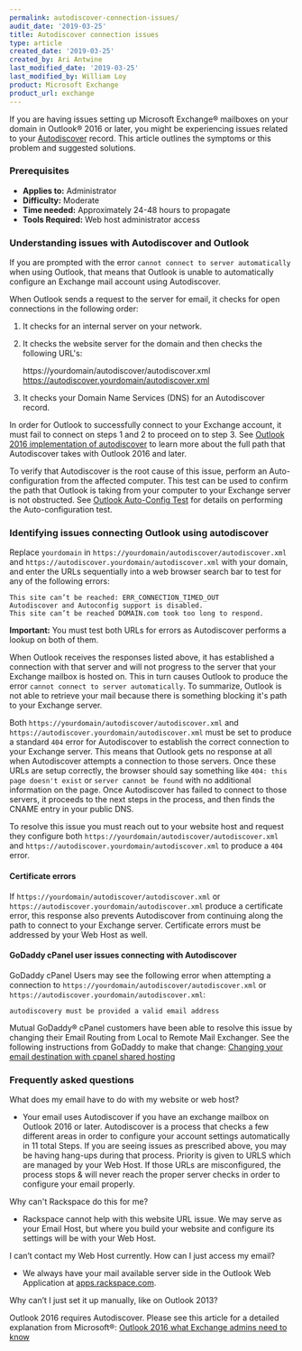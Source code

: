 ```yaml
---
permalink: autodiscover-connection-issues/
audit_date: '2019-03-25'
title: Autodiscover connection issues
type: article
created_date: '2019-03-25'
created_by: Ari Antwine
last_modified_date: '2019-03-25'
last_modified_by: William Loy
product: Microsoft Exchange
product_url: exchange
---
```


If you are having issues setting up Microsoft Exchange&reg; mailboxes on your domain in Outlook&reg; 2016 or later, you might be experiencing issues related to your [Autodiscover](/how-to/dns-record-definitions/#cname-record) record. This article outlines the symptoms or this problem and suggested solutions.

### Prerequisites

- **Applies to:** Administrator
- **Difficulty:** Moderate
- **Time needed:** Approximately 24-48 hours to propagate
- **Tools Required:** Web host administrator access

### Understanding issues with Autodiscover and Outlook

If you are prompted with the error `cannot connect to server automatically` when using Outlook, that means that Outlook is unable to automatically configure an Exchange mail account using Autodiscover.

When Outlook sends a request to the server for email, it checks for open connections in the following order:

1. It checks for an internal server on your network.
2. It checks the website server for the domain and then checks the following URL's:

     https://yourdomain/autodiscover/autodiscover.xml
     https://autodiscover.yourdomain/autodiscover.xml

3. It checks your Domain Name Services (DNS) for an Autodiscover record.

In order for Outlook to successfully connect to your Exchange account, it must fail to connect on steps 1 and 2 to proceed on to step 3. See [Outlook 2016 implementation of autodiscover](https://support.microsoft.com/en-us/help/3211279/outlook-2016-implementation-of-autodiscover) to learn more about the full path that Autodiscover takes with Outlook 2016 and later.

To verify that Autodiscover is the root cause of this issue, perform an Auto-configuration from the affected computer. This test can be used to confirm the path that Outlook is taking from your computer to your Exchange server is not obstructed.
See [Outlook Auto-Config Test](https://support.rackspace.com/how-to/set-up-autodiscover-for-outlook/) for details on performing the Auto-configuration test.


### Identifying issues connecting Outlook using autodiscover

Replace `yourdomain` in `https://yourdomain/autodiscover/autodiscover.xml` and
`https://autodiscover.yourdomain/autodiscover.xml` with your domain, and enter the URLs sequentially into a web browser search bar to test for any of the following errors:

    This site can’t be reached: ERR_CONNECTION_TIMED_OUT
    Autodiscover and Autoconfig support is disabled.
    This site can’t be reached DOMAIN.com took too long to respond.

  **Important:** You must test both URLs for errors as Autodiscover performs a lookup on both of them.


When Outlook receives the responses listed above, it has established a connection with that server and will not progress to the server that your Exchange mailbox is hosted on. This in turn causes Outlook to produce the error `cannot connect to server automatically`. To summarize, Outlook is not able to retrieve your mail because there is something blocking it's path to your Exchange server.

Both `https://yourdomain/autodiscover/autodiscover.xml` and `https://autodiscover.yourdomain/autodiscover.xml` must be set to produce a standard `404` error for Autodiscover to establish the correct connection to your Exchange server.  This means that Outlook gets no response at all when Autodiscover attempts a connection to those servers. Once these URLs are setup correctly, the browser should say something like `404: this page doesn't exist` or `server cannot be found` with no additional information on the page. Once Autodiscover has failed to connect to those servers, it proceeds to the next steps in the process, and then finds the CNAME entry in your public DNS.

To resolve this issue you must reach out to your website host and request they configure both `https://yourdomain/autodiscover/autodiscover.xml` and `https://autodiscover.yourdomain/autodiscover.xml` to produce a `404` error.

#### Certificate errors

If `https://yourdomain/autodiscover/autodiscover.xml` or `https://autodiscover.yourdomain/autodiscover.xml` produce a certificate error, this response also prevents Autodiscover from continuing along the path to connect to your Exchange server. Certificate errors must be addressed by your Web Host as well.


#### GoDaddy cPanel user issues connecting with Autodiscover

GoDaddy cPanel Users may see the following error when attempting a connection to `https://yourdomain/autodiscover/autodiscover.xml` or `https://autodiscover.yourdomain/autodiscover.xml`:

    autodiscovery must be provided a valid email address

Mutual GoDaddy&reg; cPanel customers have been able to resolve this issue by changing their Email Routing from Local to Remote Mail Exchanger. See the following instructions from GoDaddy to make that change: [Changing your email destination with cpanel shared hosting](https://www.godaddy.com/help/changing-your-email-destination-with-cpanel-shared-hosting-12380)


### Frequently asked questions

What does my email have to do with my website or web host?

  - Your email uses Autodiscover if you have an exchange mailbox on Outlook 2016 or later. Autodiscover is a process that checks a   few different areas in order to configure your account settings automatically in 11 total Steps. If you are seeing issues as prescribed above, you may be having hang-ups during that process. Priority is given to URLS which are managed by your Web Host. If those URLs are misconfigured, the process stops & will never reach the proper server checks in order to configure your email properly.

Why can't Rackspace do this for me?

  - Rackspace cannot help with this website URL issue. We may serve as your Email Host, but where you build your website and configure its settings will be with your Web Host.

I can’t contact my Web Host currently. How can I just access my email?

  - We always have your mail available server side in the Outlook Web Application at [apps.rackspace.com](https://apps.rackspace.com).

Why can’t I just set it up manually, like on Outlook 2013?

Outlook 2016 requires Autodiscover. Please see this article for a detailed explanation from Microsoft&reg;: [Outlook 2016 what Exchange admins need to know](https://blogs.technet.microsoft.com/exchange/2015/11/19/outlook-2016-what-exchange-admins-need-to-know/)
